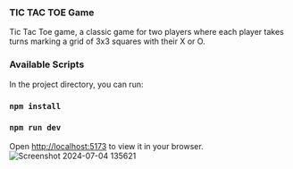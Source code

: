 ### TIC TAC TOE Game
Tic Tac Toe game, a classic game for two players where each player takes turns marking a grid of 3x3 squares with their X or O. 

### Available Scripts
In the project directory, you can run:
### `npm install`
### `npm run dev`
Open [http://localhost:5173](http://localhost:5173) to view it in your browser.
![Screenshot 2024-07-04 135621](https://github.com/UnnatiVe/Prasunet_WD_04/assets/139119672/da9fed73-12e2-4669-a629-3606d89d878c)
